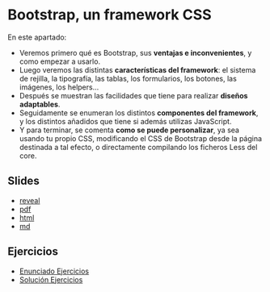 # Bootstrap, un framework CSS

En este apartado:

- Veremos primero qué es Bootstrap, sus **ventajas e inconvenientes**, y como empezar a usarlo.
- Luego veremos las distintas **características del framework**: el sistema de rejilla, la tipografía, las tablas, los formularios, los botones, las imágenes, los helpers...
- Después se muestran las facilidades que tiene para realizar **diseños adaptables**.
- Seguidamente se enumeran los distintos **componentes del framework**, y los distintos añadidos que tiene si además utilizas JavaScript.
- Y para terminar, se comenta **como se puede personalizar**, ya sea usando tu propio CSS, modificando el CSS de Bootstrap desde la página destinada a tal efecto, o directamente compilando los ficheros Less del core.

## Slides

- [reveal](http://asanzdiego.github.io/curso-interfaces-web-2017/05-bootstrap-4.0/slides/export/01-bootstrap-reveal-slides.html)
- [pdf](http://asanzdiego.github.io/curso-interfaces-web-2017/05-bootstrap-4.0/slides/export/01-bootstrap-reveal-slides-alternative.pdf)
- [html](http://asanzdiego.github.io/curso-interfaces-web-2017/05-bootstrap-4.0/slides/export/01-bootstrap.html)
- [md](http://asanzdiego.github.io/curso-interfaces-web-2017/05-bootstrap-4.0/slides/md/01-bootstrap.md)

## Ejercicios

- [Enunciado Ejercicios](http://asanzdiego.github.io/curso-interfaces-web-2017/05-bootstrap-4.0/src/ejercicios/ejercicios)
- [Solución Ejercicios](http://asanzdiego.github.io/curso-interfaces-web-2017/05-bootstrap-4.0/src/ejercicios/ejercicios-solucion)